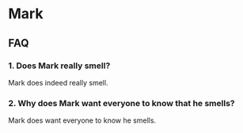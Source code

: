 # Mark
## FAQ
### 1. Does Mark really smell?
Mark does indeed really smell.
### 2. Why does Mark want everyone to know that he smells?
Mark does want everyone to know he smells.
